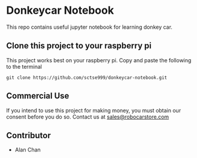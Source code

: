 # Donkeycar Notebook

This repo contains useful jupyter notebook for learning donkey car. 


## Clone this project to your raspberry pi

This project works best on your raspberry pi. Copy and paste the following to the terminal

``` git clone https://github.com/sctse999/donkeycar-notebook.git ```

## Commercial Use

If you intend to use this project for making money, you must obtain our consent before you do so. Contact us at sales@robocarstore.com


## Contributor
- Alan Chan
